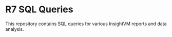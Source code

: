 # R7 SQL Queries
This repository contains SQL queries for various InsightVM reports and data analysis.
